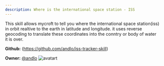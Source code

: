 ```yaml
---
description: Where is the international space station - ISS
---
```

This skill allows mycroft to tell you where the international space station(iss) in orbit realtive
to the earth in latitude and longitude. it uses reverse geocoding to translate these coordinates
into the conntry or body of water it is over.

**Github:** (https://github.com/andlo/iss-tracker-skill)

**Owner:** [@andlo](https://github.com/andlo) ![avatart](https://avatars2.githubusercontent.com/u/3314671?v=4)

